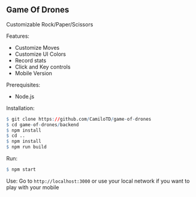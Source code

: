 ## Game Of Drones

Customizable Rock/Paper/Scissors

Features:

+ Customize Moves
+ Customize UI Colors
+ Record stats
+ Click and Key controls
+ Mobile Version

Prerequisites:
+ Node.js

Installation:
````r
$ git clone https://github.com/CamiloTD/game-of-drones
$ cd game-of-drones/backend
$ npm install
$ cd ..
$ npm install
$ npm run build
````

Run:
````r
$ npm start
````

Use:
Go to `http://localhost:3000` or use your local network if you want to play with your mobile